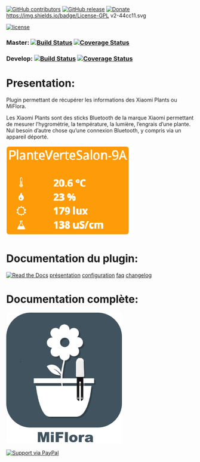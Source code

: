 [![GitHub contributors](https://img.shields.io/github/contributors/Jeedom-Plugins-Extra/plugin-MiFlora.svg)]() [![GitHub release](https://img.shields.io/github/release/Jeedom-Plugins-Extra/plugin-MiFlora.svg)]() [![Donate](https://img.shields.io/badge/Donate-PayPal-green.svg)](https://www.paypal.me/rjullien) https://img.shields.io/badge/License-GPL v2-44cc11.svg

 [![license](https://img.shields.io/github/license/Jeedom-Plugins-Extra/plugin-xxx.svg)]()

### Master: [![Build Status](https://travis-ci.org/Jeedom-Plugins-Extra/plugin-MiFlora.svg?branch=master)](https://travis-ci.org/Jeedom-Plugins-Extra/plugin-MiFlora)  [![Coverage Status](https://coveralls.io/repos/github/Jeedom-Plugins-Extra/plugin-MiFlora/badge.svg?branch=master)](https://coveralls.io/github/Jeedom-Plugins-Extra/plugin-MiFlora?branch=master)

### Develop: [![Build Status](https://travis-ci.org/Jeedom-Plugins-Extra/plugin-MiFlora.svg?branch=Develop)](https://travis-ci.org/Jeedom-Plugins-Extra/plugin-MiFlora)  [![Coverage Status](https://coveralls.io/repos/github/Jeedom-Plugins-Extra/plugin-MiFlora/badge.svg?branch=master)](https://coveralls.io/github/Jeedom-Plugins-Extra/plugin-MiFlora?branch=master)

# Presentation:

Plugin permettant de récupérer les informations des Xiaomi Plants ou MiFlora.

Les Xiaomi Plants sont des sticks Bluetooth de la marque Xiaomi permettant de mesurer l’hygrométrie, la température, la lumière, l’engrais d’une plante. Nul besoin d’autre chose qu’une connexion Bluetooth, y compris via un appareil déporté.

[![Read the Docs](docs/images/MiFlora-Screenshot1.png)](docs/images/MiFlora-Screenshot1.png)

# Documentation du plugin:
[![Read the Docs](https://img.shields.io/readthedocs/pip.svg)](docs/fr_FR/presentation.md) 
[présentation](docs/fr_FR/presentation.md) [configuration](docs/fr_FR/configuration.md) [faq](docs/fr_FR/faq.md) [changelog](docs/fr_FR/changelog.md)



# Documentation complète:

[![Read the Docs](plugin_info/MiFlora_icon.png)](https://jeedom-plugins-extra.github.io/plugin-MiFlora)



[![Support via PayPal](https://cdn.rawgit.com/twolfson/paypal-github-button/1.0.0/dist/button.svg)](https://www.paypal.me/USERNAME/)

